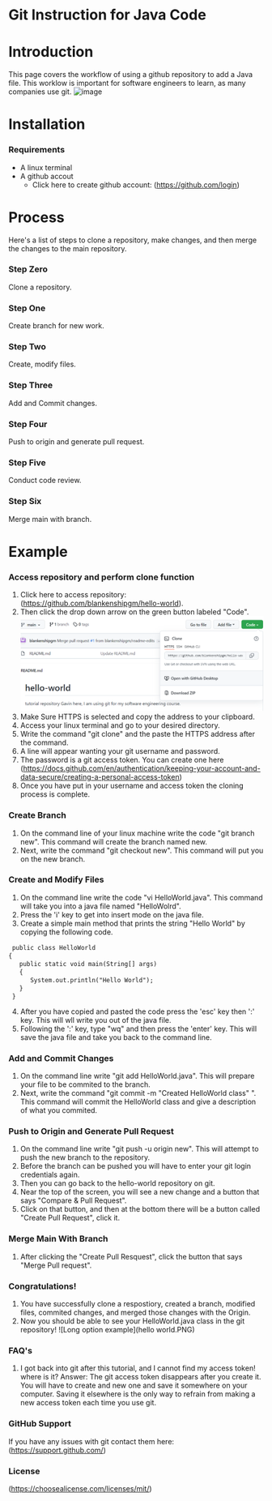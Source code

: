 # Git Instruction for Java Code
# Introduction 
This page covers the workflow of using a github repository to add a Java file.
This worklow is important for software engineers to learn, as many companies use git.
![image](https://user-images.githubusercontent.com/89304488/137590113-952bb08e-bed5-4361-b059-6aae3623988b.png)

# Installation
### Requirements
* A linux terminal
* A github accout
  * Click here to create github account: (https://github.com/login)

# Process
Here's a list of steps to clone a repository, make changes, and then merge the changes to the main repository.

### Step Zero
Clone a repository.

### Step One
Create branch for new work.

### Step Two
Create, modify files.

### Step Three
Add and Commit changes.

### Step Four
Push to origin and generate pull request.

### Step Five
Conduct code review.

### Step Six
Merge main with branch.

# Example
 
### Access repository and perform clone function
1. Click here to access repository: (https://github.com/blankenshipgm/hello-world).
2. Then click the drop down arrow on the green button labeled "Code".
 ![Long option example](cloning.PNG)
3. Make Sure HTTPS is selected and copy the address to your clipboard.
4. Access your linux terminal and go to your desired directory.
5. Write the command "git clone" and the paste the HTTPS address after the command.
6. A line will appear wanting your git username and password.
7. The password is a git access token. You can create one here (https://docs.github.com/en/authentication/keeping-your-account-and-data-secure/creating-a-personal-access-token)
8. Once you have put in your username and access token the cloning process is complete. 
### Create Branch 
1. On the command line of your linux machine write the code "git branch new". This command will create the branch named new.
2. Next, write the command "git checkout new". This command will put you on the new branch.
### Create and Modify Files
1. On the command line write the code "vi HelloWorld.java". This command will take you into a java file named "HelloWolrd".
2. Press the 'i' key to get into insert mode on the java file. 
3. Create a simple main method that prints the string "Hello World" by copying the following code. 
```
 public class HelloWorld
{ 
   public static void main(String[] args)
   {
      System.out.println("Hello World");  
   }
 }
```
4. After you have copied and pasted the code press the 'esc' key then ':' key. This will wll write you out of the java file.
5. Following the ':' key, type "wq" and then press the 'enter' key. This will save the java file and take you back to the command line.
### Add and Commit Changes
1. On the command line write "git add HelloWorld.java". This will prepare your file to be commited to the branch.
2. Next, write the command "git commit -m "Created HelloWorld class" ". This command will commit the HelloWorld class and give a description of what you commited. 
### Push to Origin and Generate Pull Request
1. On the command line write "git push -u origin new". This will attempt to push the new branch to the repository.
2. Before the branch can be pushed you will have to enter your git login credentials again.
3. Then you can go back to the hello-world repository on git. 
4. Near the top of the screen, you will see a new change and a button that says "Compare & Pull Request".
5. Click on that button, and then at the bottom there will be a button called "Create Pull Request", click it.
### Merge Main With Branch
1. After clicking the "Create Pull Resquest", click the button that says "Merge Pull request".
### Congratulations!
1. You have successfully clone a respostiory, created a branch, modified files, commited changes, and merged those changes with the Origin. 
2. Now you should be able to see your HelloWorld.java class in the git repository!
 ![Long option example](hello world.PNG)


### FAQ's
1. I got back into git after this tutorial, and I cannot find my access token! where is it?
Answer: The git access token disappears after you create it. You will have to create and new one and save it somewhere on your computer. Saving it elsewhere is the only way to refrain from making a new access token each time you use git.
### GitHub Support
If you have any issues with git contact them here:(https://support.github.com/)
### License
(https://choosealicense.com/licenses/mit/)

